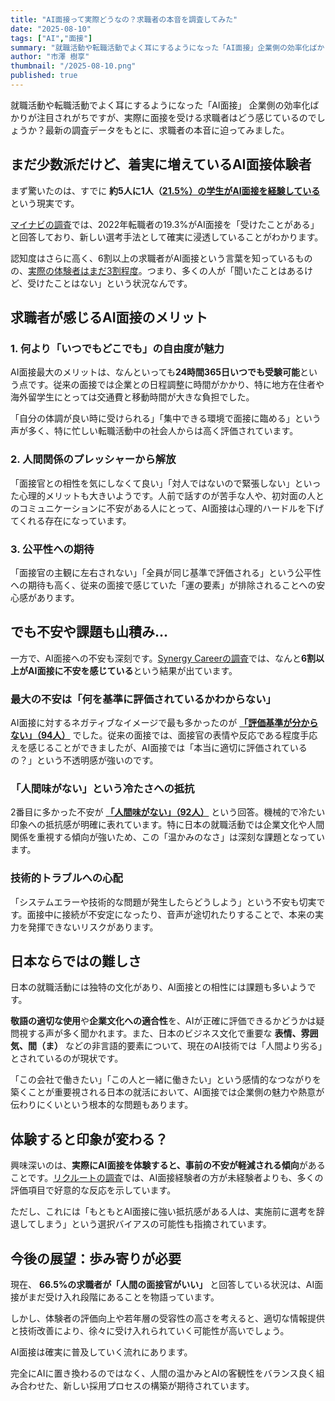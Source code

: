 ```yaml
---
title: "AI面接って実際どうなの？求職者の本音を調査してみた"
date: "2025-08-10"
tags: ["AI","面接"]
summary: "就職活動や転職活動でよく耳にするようになった「AI面接」企業側の効率化ばかりが注目されがちですが、実際に面接を受ける求職者はどう感じているのでしょうか？最新の調査データをもとに、求職者の本音に迫ってみました。"
author: "市澤 樹享"
thumbnail: "/2025-08-10.png"
published: true
---
```


就職活動や転職活動でよく耳にするようになった「AI面接」
企業側の効率化ばかりが注目されがちですが、実際に面接を受ける求職者はどう感じているのでしょうか？最新の調査データをもとに、求職者の本音に迫ってみました。

## まだ少数派だけど、着実に増えているAI面接体験者

まず驚いたのは、すでに **約5人に1人（[21.5%）の学生がAI面接を経験している](https://hrzine.jp/article/detail/6723)** という現実です。

[マイナビの調査](https://saponet.mynavi.jp/column/detail/ty_saiyo_t00_ai-interview_230713.html)では、2022年転職者の19.3%がAI面接を「受けたことがある」と回答しており、新しい選考手法として確実に浸透していることがわかります。

認知度はさらに高く、6割以上の求職者がAI面接という言葉を知っているものの、[実際の体験者はまだ3割程度](https://www.recruit-ms.co.jp/news/pressrelease/0433848699/)。つまり、多くの人が「聞いたことはあるけど、受けたことはない」という状況なんです。

## 求職者が感じるAI面接のメリット

### 1. 何より「いつでもどこでも」の自由度が魅力

AI面接最大のメリットは、なんといっても**24時間365日いつでも受験可能**という点です。従来の面接では企業との日程調整に時間がかかり、特に地方在住者や海外留学生にとっては交通費と移動時間が大きな負担でした。

「自分の体調が良い時に受けられる」「集中できる環境で面接に臨める」という声が多く、特に忙しい転職活動中の社会人からは高く評価されています。

### 2. 人間関係のプレッシャーから解放

「面接官との相性を気にしなくて良い」「対人ではないので緊張しない」といった心理的メリットも大きいようです。人前で話すのが苦手な人や、初対面の人とのコミュニケーションに不安がある人にとって、AI面接は心理的ハードルを下げてくれる存在になっています。

### 3. 公平性への期待

「面接官の主観に左右されない」「全員が同じ基準で評価される」という公平性への期待も高く、従来の面接で感じていた「運の要素」が排除されることへの安心感があります。

## でも不安や課題も山積み...

一方で、AI面接への不安も深刻です。[Synergy Careerの調査](https://hrzine.jp/article/detail/6723)では、なんと**6割以上がAI面接に不安を感じている**という結果が出ています。

### 最大の不安は「何を基準に評価されているかわからない」

AI面接に対するネガティブなイメージで最も多かったのが **[「評価基準が分からない」（94人）](https://hrzine.jp/article/detail/6723)** でした。従来の面接では、面接官の表情や反応である程度手応えを感じることができましたが、AI面接では「本当に適切に評価されているの？」という不透明感が強いのです。

### 「人間味がない」という冷たさへの抵抗

2番目に多かった不安が **[「人間味がない」（92人）](https://hrzine.jp/article/detail/6723)** という回答。機械的で冷たい印象への抵抗感が明確に表れています。特に日本の就職活動では企業文化や人間関係を重視する傾向が強いため、この「温かみのなさ」は深刻な課題となっています。

### 技術的トラブルへの心配

「システムエラーや技術的な問題が発生したらどうしよう」という不安も切実です。面接中に接続が不安定になったり、音声が途切れたりすることで、本来の実力を発揮できないリスクがあります。

## 日本ならではの難しさ

日本の就職活動には独特の文化があり、AI面接との相性には課題も多いようです。

**敬語の適切な使用**や**企業文化への適合性**を、AIが正確に評価できるかどうかは疑問視する声が多く聞かれます。また、日本のビジネス文化で重要な **表情、雰囲気、間（ま）** などの非言語的要素について、現在のAI技術では「人間より劣る」とされているのが現状です。

「この会社で働きたい」「この人と一緒に働きたい」という感情的なつながりを築くことが重要視される日本の就活において、AI面接では企業側の魅力や熱意が伝わりにくいという根本的な問題もあります。

## 体験すると印象が変わる？

興味深いのは、**実際にAI面接を体験すると、事前の不安が軽減される傾向**があることです。[リクルートの調査](https://www.recruit-ms.co.jp/news/pressrelease/0433848699/)では、AI面接経験者の方が未経験者よりも、多くの評価項目で好意的な反応を示しています。

ただし、これには「もともとAI面接に強い抵抗感がある人は、実施前に選考を辞退してしまう」という選択バイアスの可能性も指摘されています。


## 今後の展望：歩み寄りが必要

現在、 **66.5%の求職者が「人間の面接官がいい」** と回答している状況は、AI面接がまだ受け入れ段階にあることを物語っています。

しかし、体験者の評価向上や若年層の受容性の高さを考えると、適切な情報提供と技術改善により、徐々に受け入れられていく可能性が高いでしょう。

AI面接は確実に普及していく流れにあります。

完全にAIに置き換わるのではなく、人間の温かみとAIの客観性をバランス良く組み合わせた、新しい採用プロセスの構築が期待されています。
